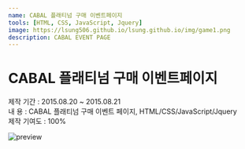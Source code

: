 ```yaml
---
name: CABAL 플래티넘 구매 이벤트페이지
tools: [HTML, CSS, JavaScript, Jquery]
image: https://lsung506.github.io/lsung.github.io/img/game1.png
description: CABAL EVENT PAGE
---
```


# CABAL 플래티넘 구매 이벤트페이지

제작 기간 : 2015.08.20 ~ 2015.08.21<br/>
내 용 : CABAL 플래티넘 구매 이벤트 페이지, HTML/CSS/JavaScript/Jquery <br/>
제작 기여도 : 100%

![preview](https://lsung506.github.io/lsung.github.io/img/game1.jpg)
